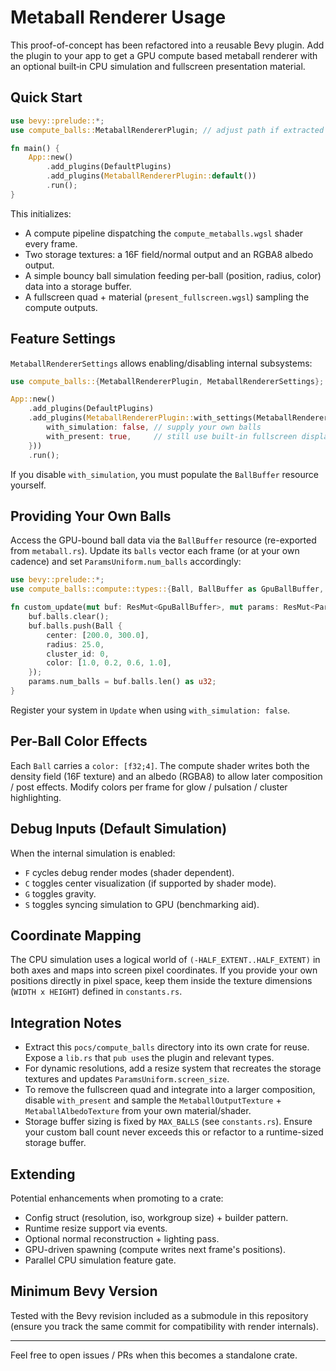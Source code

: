 # Metaball Renderer Usage

This proof-of-concept has been refactored into a reusable Bevy plugin. Add the plugin to your app to get a GPU compute based metaball renderer with an optional built‑in CPU simulation and fullscreen presentation material.

## Quick Start

```rust
use bevy::prelude::*;
use compute_balls::MetaballRendererPlugin; // adjust path if extracted to its own crate

fn main() {
    App::new()
        .add_plugins(DefaultPlugins)
        .add_plugins(MetaballRendererPlugin::default())
        .run();
}
```

This initializes:
* A compute pipeline dispatching the `compute_metaballs.wgsl` shader every frame.
* Two storage textures: a 16F field/normal output and an RGBA8 albedo output.
* A simple bouncy ball simulation feeding per‑ball (position, radius, color) data into a storage buffer.
* A fullscreen quad + material (`present_fullscreen.wgsl`) sampling the compute outputs.

## Feature Settings

`MetaballRendererSettings` allows enabling/disabling internal subsystems:

```rust
use compute_balls::{MetaballRendererPlugin, MetaballRendererSettings};

App::new()
    .add_plugins(DefaultPlugins)
    .add_plugins(MetaballRendererPlugin::with_settings(MetaballRendererSettings {
        with_simulation: false, // supply your own balls
        with_present: true,     // still use built-in fullscreen display
    }))
    .run();
```

If you disable `with_simulation`, you must populate the `BallBuffer` resource yourself.

## Providing Your Own Balls

Access the GPU-bound ball data via the `BallBuffer` resource (re-exported from `metaball.rs`). Update its `balls` vector each frame (or at your own cadence) and set `ParamsUniform.num_balls` accordingly:

```rust
use bevy::prelude::*;
use compute_balls::compute::types::{Ball, BallBuffer as GpuBallBuffer, ParamsUniform};

fn custom_update(mut buf: ResMut<GpuBallBuffer>, mut params: ResMut<ParamsUniform>) {
    buf.balls.clear();
    buf.balls.push(Ball {
        center: [200.0, 300.0],
        radius: 25.0,
        cluster_id: 0,
        color: [1.0, 0.2, 0.6, 1.0],
    });
    params.num_balls = buf.balls.len() as u32;
}
```

Register your system in `Update` when using `with_simulation: false`.

## Per-Ball Color Effects

Each `Ball` carries a `color: [f32;4]`. The compute shader writes both the density field (16F texture) and an albedo (RGBA8) to allow later composition / post effects. Modify colors per frame for glow / pulsation / cluster highlighting.

## Debug Inputs (Default Simulation)

When the internal simulation is enabled:
* `F` cycles debug render modes (shader dependent).
* `C` toggles center visualization (if supported by shader mode).
* `G` toggles gravity.
* `S` toggles syncing simulation to GPU (benchmarking aid).

## Coordinate Mapping

The CPU simulation uses a logical world of `(-HALF_EXTENT..HALF_EXTENT)` in both axes and maps into screen pixel coordinates. If you provide your own positions directly in pixel space, keep them inside the texture dimensions (`WIDTH x HEIGHT`) defined in `constants.rs`.

## Integration Notes

* Extract this `pocs/compute_balls` directory into its own crate for reuse. Expose a `lib.rs` that `pub use`s the plugin and relevant types.
* For dynamic resolutions, add a resize system that recreates the storage textures and updates `ParamsUniform.screen_size`.
* To remove the fullscreen quad and integrate into a larger composition, disable `with_present` and sample the `MetaballOutputTexture` + `MetaballAlbedoTexture` from your own material/shader.
* Storage buffer sizing is fixed by `MAX_BALLS` (see `constants.rs`). Ensure your custom ball count never exceeds this or refactor to a runtime-sized storage buffer.

## Extending

Potential enhancements when promoting to a crate:
* Config struct (resolution, iso, workgroup size) + builder pattern.
* Runtime resize support via events.
* Optional normal reconstruction + lighting pass.
* GPU-driven spawning (compute writes next frame's positions).
* Parallel CPU simulation feature gate.

## Minimum Bevy Version

Tested with the Bevy revision included as a submodule in this repository (ensure you track the same commit for compatibility with render internals).

---
Feel free to open issues / PRs when this becomes a standalone crate.
